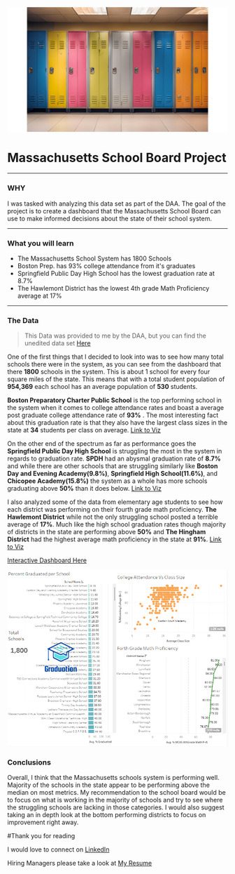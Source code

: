 <img src="images/lockers.png?raw=true"/>

# Massachusetts School Board Project

---

### WHY 

I was tasked with analyzing this data set as part of the DAA. The goal of the project is to create a dashboard that the Massachusetts School Board can use to make informed decisions about the state of their school system. 

---

### What you will learn

<ul>
<li>The Massachusetts School System has 1800 Schools</li>
<li>Boston Prep. has 93% college attendance from it's graduates</li>
<li>Springfield Public Day High School has the lowest graduation rate at 8.7%</li>
<li>The Hawlemont District has the lowest 4th grade Math Proficiency average at 17%</li>
</ul>

---

### The Data

>This Data was provided to me by the DAA, but you can find the unedited data set [Here](https://www.kaggle.com/datasets/ndalziel/massachusetts-public-schools-data)

  One of the first things that I decided to look into was to see how many total schools there were in the system, as you can see from the dashboard that there **1800** schools in the system. This is about 1 school for every four square miles of the state. This means that with a total student population of **954,369** each school has an average population of **530** students. 

  **Boston Preparatory Charter Public School** is the top performing school in the system when it comes to college attendance rates and boast a average post graduate college attendance rate of **93%** . The most interesting fact about this graduation rate is that they also have the largest class sizes in the state at **34** students per class on average. [Link to Viz](https://public.tableau.com/app/profile/kyle.harrison1329/viz/CollegeAttendanceVsClassSize/CollegeAttendanceVsClassSize?publish=yes)

  On the other end of the spectrum as far as performance goes the **Springfield Public Day High School** is struggling the most in the system in regards to graduation rate. **SPDH** had an abysmal graduation rate of **8.7%** and while there are other schools that are struggling similarly like **Boston Day and Evening Academy(9.8%)**, **Springfield High School(11.6%)**, and **Chicopee Academy(15.8%)** the system as a whole has more schools graduating above **50%** than it does below. [Link to Viz](https://public.tableau.com/app/profile/kyle.harrison1329/viz/PercentGraduatedperSchool/PercentGraduatedperSchool?publish=yes)

 I also analyzed some of the data from elementary age students to see how each district was performing on their fourth grade math proficiency. **The Hawlemont District** while not the only struggling school posted a terrible average of **17%**. Much like the high school graduation rates though majority of districts in the state are performing above **50%** and **The Hingham District** had the highest average math proficiency in the state at **91%**. [Link to Viz](https://public.tableau.com/app/profile/kyle.harrison1329/viz/4thGradeMathProficiency/ForthGradeMathProficiency?publish=yes) 

 [Interactive Dashboard Here](https://public.tableau.com/app/profile/kyle.harrison1329/viz/MassSchoolBoard/MassSchoolDashboard?publish=yes)

<img src="images/Screenshot 2024-07-23 153236.png?raw=true"/>

 ### Conclusions

 Overall, I think that the Massachusetts schools system is performing well. Majority of the schools in the state appear to be performing above the median on most metrics. My recommendation to the school board would be to focus on what is working in the majority of schools and try to see where the struggling schools are lacking in those categories. I would also suggest taking an in depth look at the bottom performing districts to focus on improvement right away. 

 #Thank you for reading
 
 I would love to connect on [LinkedIn](www.linkedin.com/in/kyle-harrison-data-analytics)

 Hiring Managers please take a look at [My Resume](https://github.com/kyleharrison687/kyleharrison687/blob/master/files/Kyle%20Harrison%20Resume%202024.pdf)


 




